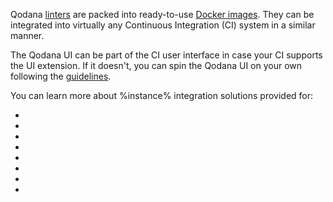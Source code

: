 [//]: # (title: Integration with CI systems)

Qodana [linters](linters.md) are packed into ready-to-use [Docker images](docker-images.md). They can be 
integrated into virtually any Continuous Integration (CI) system in a similar manner.

The Qodana UI can be part of the CI user interface in case your CI supports the UI extension. If it doesn't, you can
spin the Qodana UI on your own following the [guidelines](html-report.md).


You can learn more about %instance% integration solutions provided for:

- [](qodana-azure-pipelines.md)
- [](bitbucket.md)
- [](circleci.md)
- [](github.md)
- [](gitlab.md)
- [](jenkins.md)
- [](space-automation.md)
- [](teamcity.md)

